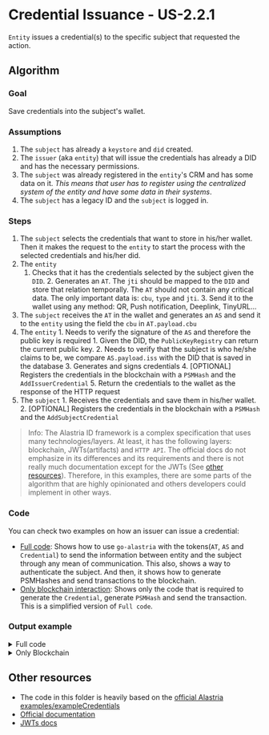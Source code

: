 # Credential Issuance - US-2.2.1

`Entity` issues a credential(s) to the specific subject that requested the action.

## Algorithm

### Goal

Save credentials into the subject's wallet.

### Assumptions

1. The `subject` has already a `keystore` and `did` created.
2. The `issuer` (aka `entity`) that will issue the credentials has already a DID and has the necessary permissions.
3. The `subject` was already registered in the `entity`'s CRM and has some data on it. *This means that user has to register using the centralized system of the entity and have some data in their systems*.
4. The `subject` has a legacy ID and the `subject` is logged in.
<!-- 5. The `entity` knows the `did` of the subject given his `legacyID`. -->


### Steps

1. The `subject` selects the credentials that want to store in his/her wallet. Then it makes the request to the `entity` to start the process with the selected credentials and his/her did.
2. The `entity`
	1. Checks that it has the credentials selected by the subject given the `DID`.
        2. Generates an `AT`. The `jti` should be mapped to the `DID` and store that relation temporally. The `AT` should not contain any critical data. The only important data is: `cbu`, `type` and `jti`.
        3. Send it to the wallet using any method: QR, Push notification, Deeplink, TinyURL...
3. The `subject` receives the `AT` in the wallet and generates an `AS` and send it to the `entity` using the field the `cbu` in `AT.payload.cbu`
4. The `entity` 
        1. Needs to verify the signature of the `AS` and therefore the public key is required
                1. Given the DID, the `PublicKeyRegistry` can return the current public key.
        2. Needs to verify that the subject is who he/she claims to be, we compare `AS.payload.iss` with the DID that is saved in the database
        3. Generates and signs credentials
        4. [OPTIONAL] Registers the credentials in the blockchain with a `PSMHash` and the `AddIssuerCredential`
        5. Return the credentials to the wallet as the response of the HTTP request     
5. The `subject`
        1. Receives the credentials and save them in his/her wallet.
        2. [OPTIONAL] Registers the credentials in the blockchain with a `PSMHash` and the `AddSubjectCredential`


> Info: The Alastria ID framework is a complex specification that uses many technologies/layers. At least, it has the following layers: blockchain, JWTs(artifacts) and `HTTP API`. The official docs do not emphasize in its differences and its requirements and there is not really much documentation except for the JWTs (See [other resources](#other-resources)). Therefore, in this examples, there are some parts of the algorithm that are highly opinionated and others developers could implement in other ways.

### Code

You can check two examples on how an issuer can issue a credential:
- [Full code](./full-example/main.go): Shows how to use `go-alastria` with the tokens(`AT`, `AS` and `Credential`) to send the information between entity and the subject through any mean of communication. This also, shows a way to authenticate the subject. And then, it shows how to generate PSMHashes and send transactions to the blockchain.
- [Only blockchain interaction](./only-blockchain/main.go): Shows only the code that is required to generate the `Credential`, generate `PSMHash` and send the transaction. This is a simplified version of `Full code`.


### Output example

<details>
 <summary>Full code</summary>
TODO
</details>

<details>
 <summary>Only Blockchain</summary>
TODO
</details>


## Other resources

- The code in this folder is heavily based on the [official Alastria examples/exampleCredentials](https://github.com/alastria/alastria-identity-example/tree/master/exampleCredentials)
- [Official documentation](https://github.com/alastria/alastria-identity/wiki/Artifacts-and-User-Stories-Definitions#us-221-credential-issuance)
- [JWTs docs](https://github.com/alastria/alastria-identity/wiki/Artifacts-and-User-Stories-Definitions)